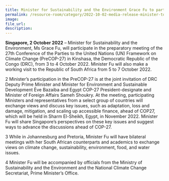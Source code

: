 ```yaml
---  
title: Minister for Sustainability and the Environment Grace Fu to participate in the preparatory meeting of the 27th Conference of the Parties to the United Nations Framework on Climate Change in Kinshasa, the Democratic Republic of the Congo
permalink: /resource-room/category/2022-10-02-media-release-minister-to-participate-in-precop-27
image:  
file_url:  
description:  
---
```


**Singapore, 2 October 2022** – Minister for Sustainability and the Environment, Ms Grace Fu, will participate in the preparatory meeting of the 27th Conference of the Parties to the United Nations (UN) Framework on Climate Change (PreCOP-27) in Kinshasa, the Democratic Republic of the Congo (DRC), from 3 to 4 October 2022. Minister Fu will also make a working visit to the Republic of South Africa from 5 to 7 October 2022.  

2 Minister’s participation in the PreCOP-27 is at the joint invitation of DRC Deputy Prime Minister and Minister for Environment and Sustainable Development Ève Bazaiba and Egypt COP-27 President-designate and Minister of Foreign Affairs Sameh Shoukry. At the meeting, participating Ministers and representatives from a select group of countries will exchange views and discuss key issues, such as adaptation, loss and damage, mitigation, and scaling up accessible finance, ahead of COP27, which will be held in Sharm El-Sheikh, Egypt, in November 2022. Minister Fu will share Singapore’s perspectives on these key issues and suggest ways to advance the discussions ahead of COP-27.  

3 While in Johannesburg and Pretoria, Minister Fu will have bilateral meetings with her South African counterparts and academics to exchange views on climate change, sustainability, environment, food, and water issues.  

4 Minister Fu will be accompanied by officials from the Ministry of Sustainability and the Environment and the National Climate Change Secretariat, Prime Minister’s Office.

